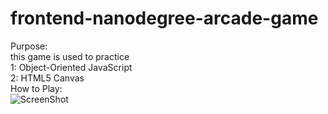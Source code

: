frontend-nanodegree-arcade-game
===============================
Purpose: <br/>
this game is used to practice <br/>
1: Object-Oriented JavaScript <br/>
2: HTML5 Canvas <br/>
How to Play:<br/>
![ScreenShot](https://raw.github.com/hermanwu/frontend-nanodegree-arcade-game/master/images/Rock.png)

